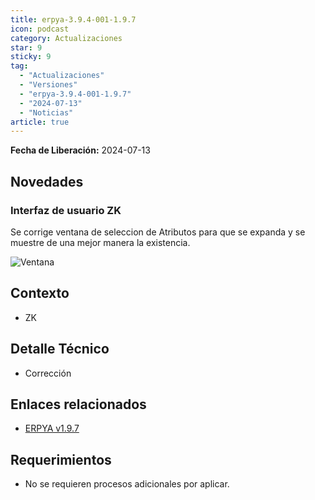 ```yaml
---
title: erpya-3.9.4-001-1.9.7
icon: podcast
category: Actualizaciones
star: 9
sticky: 9
tag:
  - "Actualizaciones"
  - "Versiones"
  - "erpya-3.9.4-001-1.9.7"
  - "2024-07-13"
  - "Noticias"
article: true
---
```


**Fecha de Liberación:** 2024-07-13

## Novedades

### Interfaz de usuario ZK

Se corrige ventana de seleccion de Atributos para que se expanda y se muestre de una mejor manera la existencia.

![Ventana](/assets/img/downloads/updates/resources/adempiere-patch-zk-1.9.7.gif)

## Contexto

- ZK

## Detalle Técnico

- Corrección

## Enlaces relacionados

- [ERPYA v1.9.7](https://github.com/erpya/adempiere_patch_zk/releases/tag/1.9.7)

## Requerimientos

- No se requieren procesos adicionales por aplicar.
